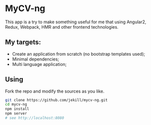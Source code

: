 # MyCV-ng

This app is a try to make something useful for me that using Angular2, Redux, Webpack, HMR and other frontend technologies.

## My targets:

- Create an application from scratch (no bootstrap templates used);
- Minimal dependencies;
- Multi language application; 

## Using

Fork the repo and modify the sources as you like.

```sh
git clone https://github.com/jekill/mycv-ng.git
cd mycv-ng 
npm install
npm server
# see http://localhost:8080
```



